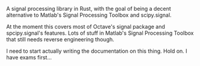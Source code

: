 A signal processing library in Rust, with the goal of being a decent alternative to Matlab's Signal Processing Toolbox and scipy.signal.

At the moment this covers most of Octave's signal package and spcipy.signal's features. Lots of stuff in Matlab's Signal Processing Toolbox that still needs reverse engineering though.

I need to start actually writing the documentation on this thing. Hold on. I have exams first...
